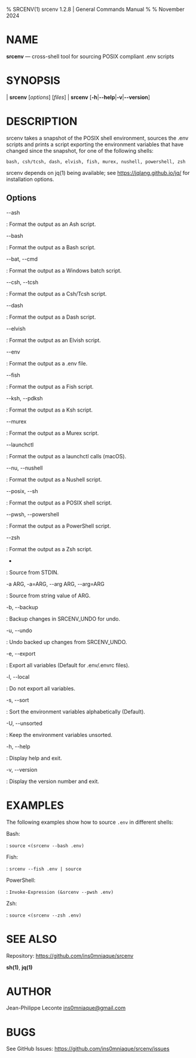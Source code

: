 % SRCENV(1) srcenv 1.2.8 | General Commands Manual
%
% November 2024

NAME
====

**srcenv** — cross-shell tool for sourcing POSIX compliant .env scripts

SYNOPSIS
========

| **srcenv** \[_options_] \[_files_]
| **srcenv** \[**-h**|**\--help**|**-v**|**\--version**]

DESCRIPTION
===========

srcenv takes a snapshot of the POSIX shell environment, sources the .env scripts
and prints a script exporting the environment variables that have changed since
the snapshot, for one of the following shells:

    bash, csh/tcsh, dash, elvish, fish, murex, nushell, powershell, zsh

srcenv depends on jq(1) being available; see <https://jqlang.github.io/jq/> for
installation options.

Options
-------

\--ash

:   Format the output as an Ash script.

\--bash

:   Format the output as a Bash script.

\--bat, \--cmd

:   Format the output as a Windows batch script.

\--csh, \--tcsh

:   Format the output as a Csh/Tcsh script.

\--dash

:   Format the output as a Dash script.

\--elvish

:   Format the output as an Elvish script.

\--env

:   Format the output as a .env file.

\--fish

:   Format the output as a Fish script.

\--ksh, \--pdksh

:   Format the output as a Ksh script.

\--murex

:   Format the output as a Murex script.

\--launchctl

:   Format the output as a launchctl calls (macOS).

\--nu, \--nushell

:   Format the output as a Nushell script.

\--posix, \--sh

:   Format the output as a POSIX shell script.

\--pwsh, \--powershell

:   Format the output as a PowerShell script.

\--zsh

:   Format the output as a Zsh script.

-

:   Source from STDIN.

-a ARG, -a=ARG, \--arg ARG, \--arg=ARG

:   Source from string value of ARG.

-b, \--backup

:   Backup changes in SRCENV_UNDO for undo.

-u, \--undo

:   Undo backed up changes from SRCENV_UNDO.

-e, \--export

:   Export all variables (Default for .env/.envrc files).

-l, \--local

:   Do not export all variables.

-s, \--sort

:   Sort the environment variables alphabetically (Default).

-U, \--unsorted

:   Keep the environment variables unsorted.

-h, \--help

:   Display help and exit.

-v, \--version

:   Display the version number and exit.

EXAMPLES
========

The following examples show how to source `.env` in different shells:

Bash:

:   `source <(srcenv --bash .env)`

Fish:

:   `srcenv --fish .env | source`

PowerShell:

:   `Invoke-Expression (&srcenv --pwsh .env)`

Zsh:

:   `source <(srcenv --zsh .env)`

SEE ALSO
========

Repository: https://github.com/ins0mniaque/srcenv

**sh(1)**, **jq(1)**

AUTHOR
======

Jean-Philippe Leconte <ins0mniaque@gmail.com>

BUGS
====

See GitHub Issues: https://github.com/ins0mniaque/srcenv/issues

